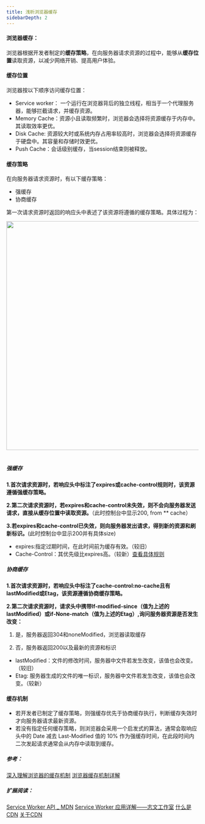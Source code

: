 ```yaml
---
title: 浅析浏览器缓存
sidebarDepth: 2
---
```


#### 浏览器缓存：
浏览器根据开发者制定的**缓存策略**，在向服务器请求资源的过程中，能够从**缓存位置**读取资源，以减少网络开销、提高用户体验。

#### 缓存位置

浏览器按以下顺序访问缓存位置：

* Service worker： 一个运行在浏览器背后的独立线程，相当于一个代理服务器，能够拦截请求，并缓存资源。 
* Memory Cache：资源小且读取频繁时，浏览器会选择将资源缓存于内存中。其读取效率更优。
* Disk Cache: 资源较大时或系统内存占用率较高时，浏览器会选择将资源缓存于硬盘中。其容量和存储时效更优。
* Push Cache：会话级别缓存，当session结束则被释放。



#### 缓存策略

在向服务器请求资源时，有以下缓存策略：

* 强缓存
* 协商缓存

第一次请求资源时返回的响应头中表述了该资源将遵循的缓存策略。具体过程为：


<img src="~@blogImages/j1.png" width="600" style="display: block;"/>
<br/>


##### 强缓存
**1.首次请求资源时，若响应头中标注了expires或cache-control规则时，该资源遵循强缓存策略。**

**2.第二次请求资源时，若expires和cache-control未失效，则不会向服务器发送请求，直接从缓存位置中读取资源。**（此时控制台中显示200, from ** cache）

**3.若expires和cache-control已失效，则向服务器发出请求，得到新的资源和刷新标识。**(此时控制台中显示200并有具体size)

* expires:指定过期时间，在此时间前为缓存有效。（较旧）
* Cache-Control：其优先级比expires高。（较新）[查看具体规则](https://baike.baidu.com/item/Cache-control/1885913?fr=aladdin)

##### 协商缓存
**1.首次请求资源时，若响应头中标注了cache-control:no-cache且有lastModified或Etag，该资源遵循协商缓存策略。**

**2.第二次请求资源时，请求头中携带If-modified-since（值为上述的lastModified）或if-None-match（值为上述的Etag）,询问服务器资源是否发生改变：**

1. 是，服务器返回304和noneModified，浏览器读取缓存

2. 否，服务器返回200以及最新的资源和标识



* lastModified：文件的修改时间，服务器中文件若发生改变，该值也会改变。（较旧）
* Etag: 服务器生成的文件的唯一标识，服务器中文件若发生改变，该值也会改变。（较新）


#### 缓存机制

* 若开发者已制定了缓存策略，则强缓存优先于协商缓存执行，判断缓存失效时才向服务器请求最新资源。
* 若没有指定任何缓存策略，则浏览器会采用一个启发式的算法，通常会取响应头中的 Date 减去 Last-Modified 值的 10% 作为强缓存时间，在此段时间内二次发起请求通常会从内存中读取到缓存。

##### 参考：
[深入理解浏览器的缓存机制](https://www.jianshu.com/p/54cc04190252)
[浏览器缓存机制详解](https://blog.csdn.net/hhthwx/article/details/80152728)



##### 扩展阅读：
[Service Worker API _ MDN](https://developer.mozilla.org/zh-CN/docs/Web/API/Service_Worker_API)
[Service Worker 应用详解——志文工作室](https://lzw.me/a/pwa-service-worker.html)
[什么是CDN](https://www.zhihu.com/question/36514327?rf=37353035)
[关于CDN](https://www.zhihu.com/question/36514327?rf=37353035)